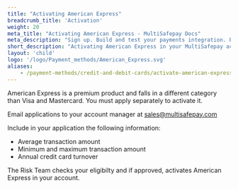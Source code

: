 ```yaml
---
title: "Activating American Express"
breadcrumb_title: 'Activation'
weight: 20
meta_title: "Activating American Express - MultiSafepay Docs"
meta_description: "Sign up. Build and test your payments integration. Explore our products and services. Use our API Reference, SDKs, and wrappers. Get support."
short_description: "Activating American Express in your MultiSafepay account"
layout: 'child'
logo: '/logo/Payment_methods/American_Express.svg'
aliases: 
    - /payment-methods/credit-and-debit-cards/activate-american-express/
---
```

American Express is a premium product and falls in a different category than Visa and Mastercard. You must apply separately to activate it. 

Email applications to your account manager at <sales@multisafepay.com>

Include in your application the following information:

* Average transaction amount
* Minimum and maximum transaction amount
* Annual credit card turnover

The Risk Team checks your eligibilty and if approved, activates American Express in your account.
